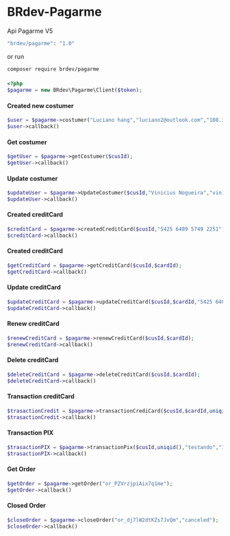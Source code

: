 # BRdev-Pagarme
Api Pagarme V5

```bash
"brdev/pagarme": "1.0"
```

or run

```bash
composer require brdev/pagarme
```

#### 
```php
<?php
$pagarme = new BRdev\Pagarme\Client($token);

```

#### Created new costumer
```php
$user = $pagarme->costumer("Luciano hang","luciano2@outlook.com","108.383.820-29","CPF","15981070774");
$user->callback()
```

#### Get costumer
```php
$getUser = $pagarme->getCostumer($cusId);
$getUser->callback()
```

#### Update costumer
```php
$updateUser = $pagarme->UpdateCostumer($cusId,"Vinicius Nogueira","vinicius1@outlook.com","108.383.820-29","CPF","15981070774");
$updateUser->callback()
```

#### Created creditCard
```php
$creditCard = $pagarme->createdCreditCard($cusId,"5425 6489 5749 2251","Vinicius Nogueira","01/2024","123","18220-000","SP","itapetininga","Rua dos Bobos");
$creditCard->callback()
```

#### Created creditCard
```php
$getCreditCard = $pagarme->getCreditCard($cusId,$cardId);
$getCreditCard->callback()
```

#### Update creditCard
```php
$updateCreditCard = $pagarme->updateCreditCard($cusId,$cardId,"5425 6489 5749 2251","Vinicius Nogueira","01/2024","123","18220-200","SP","itapetininga","Rua dos Bobos");
$updateCreditCard->callback()
```

#### Renew creditCard
```php
$renewCreditCard = $pagarme->renewCreditCard($cusId,$cardId);
$renewCreditCard->callback()
```

#### Delete creditCard
```php
$deleteCreditCard = $pagarme->deleteCreditCard($cusId,$cardId);
$deleteCreditCard->callback()
```

#### Transaction creditCard
```php
$trasactionCredit = $pagarme->transactionCrediCard($cusId,$cardId,uniqid(),"test","10000","1",8);
$trasactionCredit->callback()
```

#### Transaction PIX
```php
$trasactionPIX = $pagarme->transactionPix($cusId,uniqid(),"testando","10000","1","800");
$trasactionPIX->callback()
```

#### Get Order
```php
$getOrder = $pagarme->getOrder("or_PZVrzjpiAix7q1me");
$getOrder->callback()
```

#### Closed Order
```php
$closeOrder = $pagarme->closeOrder("or_dj7lW2dtKZs7JvQm","canceled");
$closeOrder->callback()
```